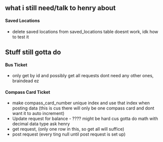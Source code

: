 ## what i still need/talk to henry about
#### Saved Locations
- delete saved locations from saved_locations table doesnt work, idk how to test it

## Stuff still gotta do
#### Bus Ticket
- only get by id and possibly get all requests dont need any other ones, braindead ez

#### Compass Card Ticket
- make compass_card_number unique index and use that index when posting data (this is cus there will only be one compass card and dont want it to auto increment)
- Update request for balance - ???? might be hard cus gotta do math with decimal data type ask henry 
- get request, (only one row in this, so get all will suffice)
- post request (every ting null until post request is set up)



